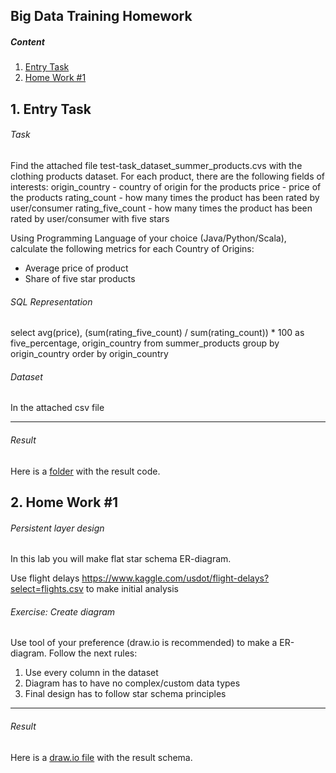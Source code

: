 Big Data Training Homework
---------------------

##### Content 
1. [Entry Task](#entryTask)  
2. [Home Work #1](#homeWork1)  

<a name="entryTask"><h2>1. Entry Task</h2></a>

###### *Task*
Find the attached file test-task_dataset_summer_products.cvs with the clothing products dataset. For each product, there are the following fields of interests:
origin_country - country of origin for the products
price - price of the products
rating_count - how many times the product has been rated by user/consumer
rating_five_count - how many times the product has been rated by user/consumer with five stars

Using Programming Language of your choice (Java/Python/Scala), calculate the following metrics for each Country of Origins:
- Average price of product
- Share of five star products

###### *SQL Representation*
select avg(price), (sum(rating_five_count) / sum(rating_count)) * 100 as five_percentage, origin_country
from summer_products
group by origin_country
order by origin_country

###### *Dataset*
In the attached csv file

-------
###### *Result*
Here is a [folder](https://github.com/metravl/BigDataTraining/tree/main/EntryTask/CsvProcessor) with the result code.

<a name="homeWork1"><h2>2. Home Work #1</h2></a>

###### Persistent layer design

In this lab you will make flat star schema ER-diagram.

Use flight delays https://www.kaggle.com/usdot/flight-delays?select=flights.csv to make initial analysis

###### Exercise: Create diagram

Use tool of your preference (draw.io is recommended) to make a ER-diagram.
Follow the next rules:
1. Use every column in the dataset
2. Diagram has to have no complex/custom data types
3. Final design has to follow star schema principles

-------
###### *Result*
Here is a [draw.io file](https://raw.githubusercontent.com/metravl/BigDataTraining/main/HomeWork1/FlightEvents_ER_diagram.drawio) with the result schema.